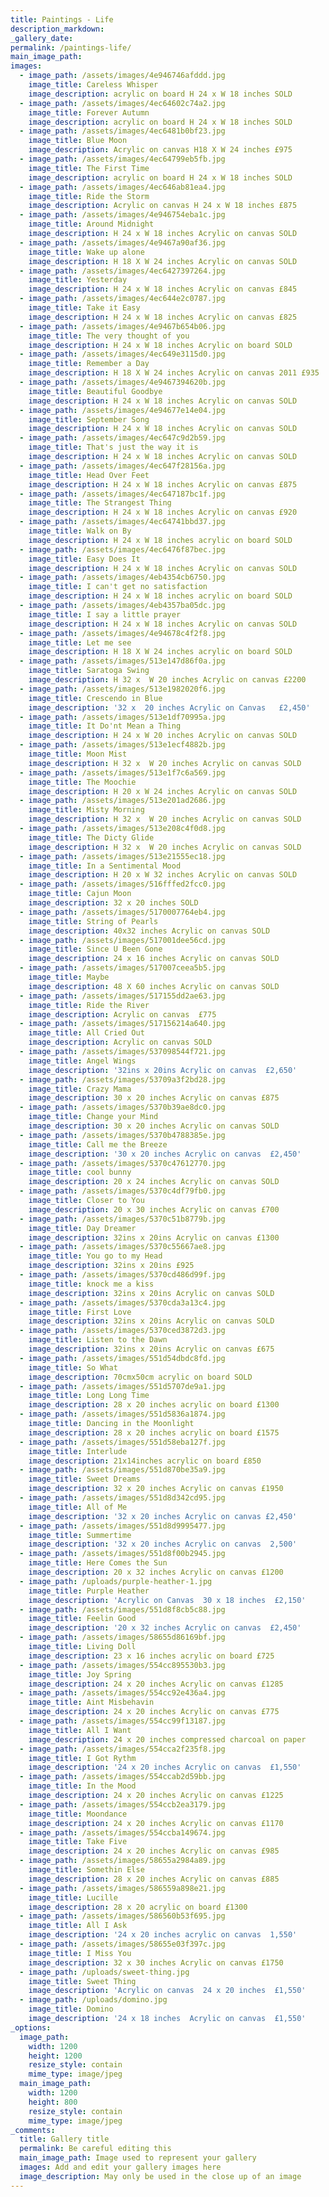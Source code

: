 ```yaml
---
title: Paintings - Life
description_markdown:
_gallery_date:
permalink: /paintings-life/
main_image_path:
images:
  - image_path: /assets/images/4e946746afddd.jpg
    image_title: Careless Whisper
    image_description: acrylic on board H 24 x W 18 inches SOLD
  - image_path: /assets/images/4ec64602c74a2.jpg
    image_title: Forever Autumn
    image_description: acrylic on board H 24 x W 18 inches SOLD
  - image_path: /assets/images/4ec6481b0bf23.jpg
    image_title: Blue Moon
    image_description: Acrylic on canvas H18 X W 24 inches £975
  - image_path: /assets/images/4ec64799eb5fb.jpg
    image_title: The First Time
    image_description: acrylic on board H 24 x W 18 inches SOLD
  - image_path: /assets/images/4ec646ab81ea4.jpg
    image_title: Ride the Storm
    image_description: Acrylic on canvas H 24 x W 18 inches £875
  - image_path: /assets/images/4e946754eba1c.jpg
    image_title: Around Midnight
    image_description: H 24 x W 18 inches Acrylic on canvas SOLD
  - image_path: /assets/images/4e9467a90af36.jpg
    image_title: Wake up alone
    image_description: H 18 X W 24 inches Acrylic on canvas SOLD
  - image_path: /assets/images/4ec6427397264.jpg
    image_title: Yesterday
    image_description: H 24 x W 18 inches Acrylic on canvas £845
  - image_path: /assets/images/4ec644e2c0787.jpg
    image_title: Take it Easy
    image_description: H 24 x W 18 inches Acrylic on canvas £825
  - image_path: /assets/images/4e9467b654b06.jpg
    image_title: The very thought of you
    image_description: H 24 x W 18 inches Acrylic on board SOLD
  - image_path: /assets/images/4ec649e3115d0.jpg
    image_title: Remember a Day
    image_description: H 18 X W 24 inches Acrylic on canvas 2011 £935
  - image_path: /assets/images/4e9467394620b.jpg
    image_title: Beautiful Goodbye
    image_description: H 24 x W 18 inches Acrylic on canvas SOLD
  - image_path: /assets/images/4e94677e14e04.jpg
    image_title: September Song
    image_description: H 24 x W 18 inches Acrylic on canvas SOLD
  - image_path: /assets/images/4ec647c9d2b59.jpg
    image_title: That's just the way it is
    image_description: H 24 x W 18 inches Acrylic on canvas SOLD
  - image_path: /assets/images/4ec647f28156a.jpg
    image_title: Head Over Feet
    image_description: H 24 x W 18 inches Acrylic on canvas £875
  - image_path: /assets/images/4ec647187bc1f.jpg
    image_title: The Strangest Thing
    image_description: H 24 x W 18 inches Acrylic on canvas £920
  - image_path: /assets/images/4ec64741bbd37.jpg
    image_title: Walk on By
    image_description: H 24 x W 18 inches acrylic on board SOLD
  - image_path: /assets/images/4ec6476f87bec.jpg
    image_title: Easy Does It
    image_description: H 24 x W 18 inches Acrylic on canvas SOLD
  - image_path: /assets/images/4eb4354cb6750.jpg
    image_title: I can't get no satisfaction
    image_description: H 24 x W 18 inches acrylic on board SOLD
  - image_path: /assets/images/4eb4357ba05dc.jpg
    image_title: I say a little prayer
    image_description: H 24 x W 18 inches Acrylic on canvas SOLD
  - image_path: /assets/images/4e94678c4f2f8.jpg
    image_title: Let me see
    image_description: H 18 X W 24 inches acrylic on board SOLD
  - image_path: /assets/images/513e147d86f0a.jpg
    image_title: Saratoga Swing
    image_description: H 32 x  W 20 inches Acrylic on canvas £2200
  - image_path: /assets/images/513e1982020f6.jpg
    image_title: Crescendo in Blue
    image_description: '32 x  20 inches Acrylic on Canvas   £2,450'
  - image_path: /assets/images/513e1df70995a.jpg
    image_title: It Do'nt Mean a Thing
    image_description: H 24 x W 20 inches Acrylic on canvas SOLD
  - image_path: /assets/images/513e1ecf4882b.jpg
    image_title: Moon Mist
    image_description: H 32 x  W 20 inches Acrylic on canvas SOLD
  - image_path: /assets/images/513e1f7c6a569.jpg
    image_title: The Moochie
    image_description: H 20 x W 24 inches Acrylic on canvas SOLD
  - image_path: /assets/images/513e201ad2686.jpg
    image_title: Misty Morning
    image_description: H 32 x  W 20 inches Acrylic on canvas SOLD
  - image_path: /assets/images/513e208c4f0d8.jpg
    image_title: The Dicty Glide
    image_description: H 32 x  W 20 inches Acrylic on canvas SOLD
  - image_path: /assets/images/513e21555ec18.jpg
    image_title: In a Sentimental Mood
    image_description: H 20 x W 32 inches Acrylic on canvas SOLD
  - image_path: /assets/images/516fffed2fcc0.jpg
    image_title: Cajun Moon
    image_description: 32 x 20 inches SOLD
  - image_path: /assets/images/5170007764eb4.jpg
    image_title: String of Pearls
    image_description: 40x32 inches Acrylic on canvas SOLD
  - image_path: /assets/images/517001dee56cd.jpg
    image_title: Since U Been Gone
    image_description: 24 x 16 inches Acrylic on canvas SOLD
  - image_path: /assets/images/517007ceea5b5.jpg
    image_title: Maybe
    image_description: 48 X 60 inches Acrylic on canvas SOLD
  - image_path: /assets/images/517155dd2ae63.jpg
    image_title: Ride the River
    image_description: Acrylic on canvas  £775
  - image_path: /assets/images/517156214a640.jpg
    image_title: All Cried Out
    image_description: Acrylic on canvas SOLD
  - image_path: /assets/images/537098544f721.jpg
    image_title: Angel Wings
    image_description: '32ins x 20ins Acrylic on canvas  £2,650'
  - image_path: /assets/images/53709a3f2bd28.jpg
    image_title: Crazy Mama
    image_description: 30 x 20 inches Acrylic on canvas £875
  - image_path: /assets/images/5370b39ae8dc0.jpg
    image_title: Change your Mind
    image_description: 30 x 20 inches Acrylic on canvas SOLD
  - image_path: /assets/images/5370b4788385e.jpg
    image_title: Call me the Breeze
    image_description: '30 x 20 inches Acrylic on canvas  £2,450'
  - image_path: /assets/images/5370c47612770.jpg
    image_title: cool bunny
    image_description: 20 x 24 inches Acrylic on canvas SOLD
  - image_path: /assets/images/5370c4df79fb0.jpg
    image_title: Closer to You
    image_description: 20 x 30 inches Acrylic on canvas £700
  - image_path: /assets/images/5370c51b8779b.jpg
    image_title: Day Dreamer
    image_description: 32ins x 20ins Acrylic on canvas £1300
  - image_path: /assets/images/5370c55667ae8.jpg
    image_title: You go to my Head
    image_description: 32ins x 20ins £925
  - image_path: /assets/images/5370cd486d99f.jpg
    image_title: knock me a kiss
    image_description: 32ins x 20ins Acrylic on canvas SOLD
  - image_path: /assets/images/5370cda3a13c4.jpg
    image_title: First Love
    image_description: 32ins x 20ins Acrylic on canvas SOLD
  - image_path: /assets/images/5370ced3872d3.jpg
    image_title: Listen to the Dawn
    image_description: 32ins x 20ins Acrylic on canvas £675
  - image_path: /assets/images/551d54dbdc8fd.jpg
    image_title: So What
    image_description: 70cmx50cm acrylic on board SOLD
  - image_path: /assets/images/551d5707de9a1.jpg
    image_title: Long Long Time
    image_description: 28 x 20 inches acrylic on board £1300
  - image_path: /assets/images/551d5836a1874.jpg
    image_title: Dancing in the Moonlight
    image_description: 28 x 20 inches acrylic on board £1575
  - image_path: /assets/images/551d58eba127f.jpg
    image_title: Interlude
    image_description: 21x14inches acrylic on board £850
  - image_path: /assets/images/551d870be35a9.jpg
    image_title: Sweet Dreams
    image_description: 32 x 20 inches Acrylic on canvas £1950
  - image_path: /assets/images/551d8d342cd95.jpg
    image_title: All of Me
    image_description: '32 x 20 inches Acrylic on canvas £2,450'
  - image_path: /assets/images/551d8d9995477.jpg
    image_title: Summertime
    image_description: '32 x 20 inches Acrylic on canvas  2,500'
  - image_path: /assets/images/551d8f00b2945.jpg
    image_title: Here Comes the Sun
    image_description: 20 x 32 inches Acrylic on canvas £1200
  - image_path: /uploads/purple-heather-1.jpg
    image_title: Purple Heather
    image_description: 'Acrylic on Canvas  30 x 18 inches  £2,150'
  - image_path: /assets/images/551d8f8cb5c88.jpg
    image_title: Feelin Good
    image_description: '20 x 32 inches Acrylic on canvas  £2,450'
  - image_path: /assets/images/58655d86169bf.jpg
    image_title: Living Doll
    image_description: 23 x 16 inches acrylic on board £725
  - image_path: /assets/images/554cc895530b3.jpg
    image_title: Joy Spring
    image_description: 24 x 20 inches Acrylic on canvas £1285
  - image_path: /assets/images/554cc92e436a4.jpg
    image_title: Aint Misbehavin
    image_description: 24 x 20 inches Acrylic on canvas £775
  - image_path: /assets/images/554cc99f13187.jpg
    image_title: All I Want
    image_description: 24 x 20 inches compressed charcoal on paper
  - image_path: /assets/images/554cca2f235f8.jpg
    image_title: I Got Rythm
    image_description: '24 x 20 inches Acrylic on canvas  £1,550'
  - image_path: /assets/images/554ccab2d59bb.jpg
    image_title: In the Mood
    image_description: 24 x 20 inches Acrylic on canvas £1225
  - image_path: /assets/images/554ccb2ea3179.jpg
    image_title: Moondance
    image_description: 24 x 20 inches Acrylic on canvas £1170
  - image_path: /assets/images/554ccba149674.jpg
    image_title: Take Five
    image_description: 24 x 20 inches Acrylic on canvas £985
  - image_path: /assets/images/58655a2984a89.jpg
    image_title: Somethin Else
    image_description: 28 x 20 inches Acrylic on canvas £885
  - image_path: /assets/images/586559a898e21.jpg
    image_title: Lucille
    image_description: 28 x 20 acrylic on board £1300
  - image_path: /assets/images/586560b53f695.jpg
    image_title: All I Ask
    image_description: '24 x 20 inches acrylic on canvas  1,550'
  - image_path: /assets/images/58655e03f397c.jpg
    image_title: I Miss You
    image_description: 32 x 30 inches Acrylic on canvas £1750
  - image_path: /uploads/sweet-thing.jpg
    image_title: Sweet Thing
    image_description: 'Acrylic on canvas  24 x 20 inches  £1,550'
  - image_path: /uploads/domino.jpg
    image_title: Domino
    image_description: '24 x 18 inches  Acrylic on canvas  £1,550'
_options:
  image_path:
    width: 1200
    height: 1200
    resize_style: contain
    mime_type: image/jpeg
  main_image_path:
    width: 1200
    height: 800
    resize_style: contain
    mime_type: image/jpeg
_comments:
  title: Gallery title
  permalink: Be careful editing this
  main_image_path: Image used to represent your gallery
  images: Add and edit your gallery images here
  image_description: May only be used in the close up of an image
---
```

